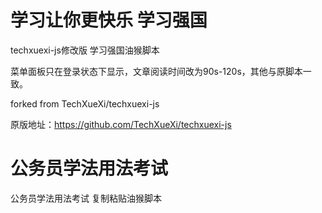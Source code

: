 # 学习让你更快乐 学习强国
techxuexi-js修改版 学习强国油猴脚本

菜单面板只在登录状态下显示，文章阅读时间改为90s-120s，其他与原脚本一致。

forked from TechXueXi/techxuexi-js

原版地址：https://github.com/TechXueXi/techxuexi-js


# 公务员学法用法考试
公务员学法用法考试 复制粘贴油猴脚本
